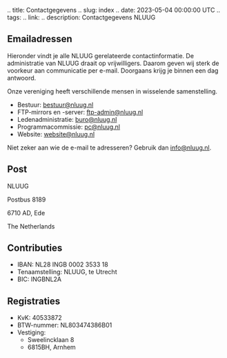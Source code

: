 .. title: Contactgegevens
.. slug: index
.. date: 2023-05-04 00:00:00 UTC
.. tags:
.. link:
.. description: Contactgegevens NLUUG

Emailadressen
---

Hieronder vindt je alle NLUUG gerelateerde contactinformatie. De administratie van NLUUG draait op vrijwilligers. Daarom geven wij sterk de voorkeur aan communicatie per e-mail. Doorgaans krijg je binnen een dag antwoord.

Onze vereniging heeft verschillende mensen in wisselende samenstelling.

* Bestuur: bestuur@nluug.nl
* FTP-mirrors en -server: ftp-admin@nluug.nl
* Ledenadministratie: buro@nluug.nl
* Programmacommissie: pc@nluug.nl 
* Website: website@nluug.nl

Niet zeker aan wie de e-mail te adresseren? Gebruik dan info@nluug.nl.

Post
---

NLUUG

Postbus 8189

6710 AD, Ede

The Netherlands

Contributies
---

* IBAN: NL28 INGB 0002 3533 18
* Tenaamstelling: NLUUG, te Utrecht
* BIC: INGBNL2A

Registraties
---

* KvK: 40533872
* BTW-nummer: NL803474386B01
* Vestiging:
  * Sweelincklaan 8
  * 6815BH, Arnhem

